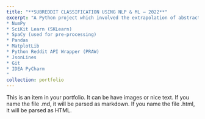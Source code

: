 ```yaml
---
title: "**SUBREDDIT CLASSIFICATION USING NLP & ML — 2022**"
excerpt: "A Python project which involved the extrapolation of abstract ML data-models from thousands of comments in user-specified lists of \"sub-reddits\" (forums on Reddit.com), after which the user would be prompted to enter a piece of text never before seen to the algorithm. This piece of text would be assed by the various data-models generated earlier, predicting the best-fitting \"subreddit\" depending on the content of the text.<br/><img src='/images/venn_diag_1.png'><br/>Main technologies used:<br/>
* NumPy
* SciKit Learn (SKLearn)
* SpaCy (used for pre-processing)
* Pandas
* MatplotLib
* Python Reddit API Wrapper (PRAW)
* JsonLines
* Git
* IDEA PyCharm
"
collection: portfolio
---
```


This is an item in your portfolio. It can be have images or nice text. If you name the file .md, it will be parsed as markdown. If you name the file .html, it will be parsed as HTML. 